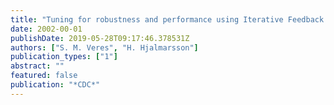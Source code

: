 ```yaml
---
title: "Tuning for robustness and performance using Iterative Feedback Tuning"
date: 2002-00-01
publishDate: 2019-05-28T09:17:46.378531Z
authors: ["S. M. Veres", "H. Hjalmarsson"]
publication_types: ["1"]
abstract: ""
featured: false
publication: "*CDC*"
---
```


